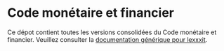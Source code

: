 # Code monétaire et financier

Ce dépot contient toutes les versions consolidées du Code monétaire et financier. Veuillez consulter la [documentation générique pour lexxxit](https://github.com/lexxxit/documentation).
